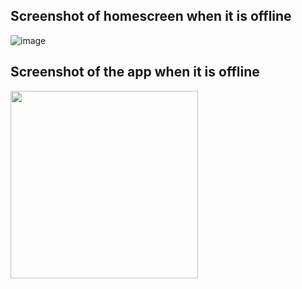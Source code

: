 ## Screenshot of homescreen when it is offline
![image](https://user-images.githubusercontent.com/15355418/114777222-1fcd8400-9d7c-11eb-974e-0b1700f5d56c.png)

## Screenshot of the app when it is offline
<img src="https://user-images.githubusercontent.com/15355418/114777901-e0536780-9d7c-11eb-8fd7-4cf9a024a68d.png" width="300" />
